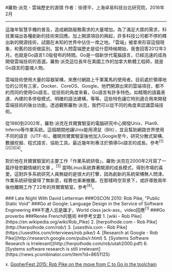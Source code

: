 #羅勃·派克 - 雲端歷史的源頭
作者：徐德平，上海卓易科技台北研究院，2016年2月
<hr>
這幾年智慧手機的普及，造成網路服務需求的大量增加。為了滿足大眾的需求，科技業端出各種創新的技術來回應。加上開源項目的興起，許多科技公司都不停的釋出新的開源技術，試圖在未知的世界中佔住一席之地。「雲端」被拿來形容這個現象，和舊的技術做區別。當有人問雲端歷史是從什麼時候開始，我會回答2012年3月。也就是Go語言1.0版發布的時間。Go是一個新世代電腦語言，已經迅速的成為開發雲端技術的首選。羅勃·派克這位長年在美國工作的加拿大軟體工程師，就是Go語言的靈魂人物。
<br><br>
雲端技術使用大量的容器架構，來應付網路上千軍萬馬的使用者。目前處於領導地位的公司有三家，Docker、CoreOS、Google。他們開源出來的雲端項目，都不約而同的使用Go語言。從技術的角度來看，Go語言有許多特色。如精簡的語義表達、內建的多併發模式、明確的語法建構，等等。這些特色讓它特別適合用來開發雲端技術的後台功能。透過觀察羅勃·派克，我們可以從不同的角度來認識雲端技術。
<br><br>
從1980到2002年，羅勃·派克在貝爾實驗室的電腦研究中心開發Unix、Plan9、Inferno等作業系統。這個期間他讓Unix能用滑鼠（Blit），並且幫助網路世界使用不同的語言（UTF-8）。離開貝爾實驗室後他加入Google至今，研究分散式架構、數據挖掘、程式語言、協助工具。最近幾年則專注於領導Go語言的成長。參考<sup>[1][2][3][4]</sup>。
<br><br>
對於他在貝爾實驗室的主要工作「作業系統研發」，羅勃·派克在2000年2月寫了一篇抒發悲觀情緒的文章
。<sup>[5]</sup> 當時Linux系統靠著開源的成長模式，得到市場的喜愛。這對許多系統研究人員無疑的是很大的打擊，因為創新的系統架構無人問津。作業系統研發變得了無新意，經費也漸漸撤離。在那樣時空背景下，或許導致兩年後他離開工作了22年的貝爾實驗室。參考<sup>[6]</sup>。
<br><br>
### Late Night With David Letterman
###OSCON 2010: Rob Pike, "Public Static Void"
###Go at Google: Language Design in the Service of Software Engineering
###不遭人忌是庸才，World class jack-ass，video回應<sup>[1]</sup>
###Go proverbs
###Renée French的藝術
##參考文獻
1. [wiki - Rob Pike](https://en.wikipedia.org/wiki/Rob_Pike)
2. [herpolhode.com - Rob Pike](http://herpolhode.com/rob/)
3. [usesthis.com - Rob Pike](https://usesthis.com/interviews/rob.pike/)
4. [Research at Google - Rob Pike](http://research.google.com/pubs/r.html)
5. [Systems Software Research is Irrelevant](http://herpolhode.com/rob/utah2000.pdf)
6. [Systems software research is still irrelevant](https://news.ycombinator.com/item?id=8651125)

x. [GopherFest 2015: Rob Pike on the move from C to Go in the toolchain](https://www.youtube.com/watch?v=cF1zJYkBW4A#t=25m20s)
